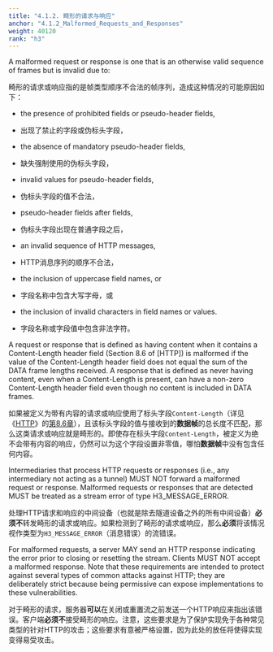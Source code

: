 ```yaml
---
title: "4.1.2. 畸形的请求与响应"
anchor: "4.1.2_Malformed_Requests_and_Responses"
weight: 40120
rank: "h3"
---
```


A malformed request or response is one that is an otherwise valid sequence of frames but is invalid due to:

畸形的请求或响应指的是帧类型顺序不合法的帧序列，造成这种情况的可能原因如下：

* the presence of prohibited fields or pseudo-header fields,

* 出现了禁止的字段或伪标头字段，

* the absence of mandatory pseudo-header fields,

* 缺失强制使用的伪标头字段，

* invalid values for pseudo-header fields,

* 伪标头字段的值不合法，

* pseudo-header fields after fields,

* 伪标头字段出现在普通字段之后，

* an invalid sequence of HTTP messages,

* HTTP消息序列的顺序不合法，

* the inclusion of uppercase field names, or

* 字段名称中包含大写字母，或

* the inclusion of invalid characters in field names or values.

* 字段名称或字段值中包含非法字符。

A request or response that is defined as having content when it contains a Content-Length header field (Section 8.6 of [HTTP]) is malformed if the value of the Content-Length header field does not equal the sum of the DATA frame lengths received. A response that is defined as never having content, even when a Content-Length is present, can have a non-zero Content-Length header field even though no content is included in DATA frames.

如果被定义为带有内容的请求或响应使用了标头字段`Content-Length`（详见《[HTTP]()》的[第8.6章]()），且该标头字段的值与接收到的**数据帧**的总长度不匹配，那么这类请求或响应就是畸形的。即使存在标头字段`Content-Length`，被定义为绝不会带有内容的响应，仍然可以为这个字段设置非零值，哪怕**数据帧**中没有包含任何内容。

Intermediaries that process HTTP requests or responses (i.e., any intermediary not acting as a tunnel) MUST NOT forward a malformed request or response. Malformed requests or responses that are detected MUST be treated as a stream error of type H3_MESSAGE_ERROR.

处理HTTP请求和响应的中间设备（也就是除去隧道设备之外的所有中间设备）**必须不**转发畸形的请求或响应。如果检测到了畸形的请求或响应，那么**必须**将该情况视作类型为`H3_MESSAGE_ERROR`（消息错误）的流错误。

For malformed requests, a server MAY send an HTTP response indicating the error prior to closing or resetting the stream. Clients MUST NOT accept a malformed response. Note that these requirements are intended to protect against several types of common attacks against HTTP; they are deliberately strict because being permissive can expose implementations to these vulnerabilities.

对于畸形的请求，服务器**可以**在关闭或重置流之前发送一个HTTP响应来指出该错误。客户端**必须不**接受畸形的响应。注意，这些要求是为了保护实现免于各种常见类型的针对HTTP的攻击；这些要求有意被严格设置，因为此处的放任将使得实现变得易受攻击。
